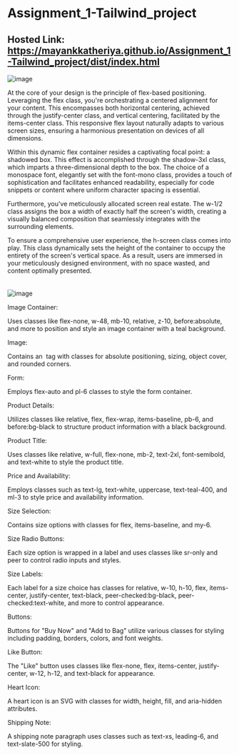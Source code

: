 # Assignment_1-Tailwind_project
## Hosted Link: https://mayankkatheriya.github.io/Assignment_1-Tailwind_project/dist/index.html
![image](https://github.com/Mayankkatheriya/Assignment_1-Tailwind_project/assets/128832286/de33ab9c-3308-4730-83cb-f9bb263dfdbe)

At the core of your design is the principle of flex-based positioning. Leveraging the flex class, you're orchestrating a centered alignment for your content. This encompasses both horizontal centering, achieved through the justify-center class, and vertical centering, facilitated by the items-center class. This responsive flex layout naturally adapts to various screen sizes, ensuring a harmonious presentation on devices of all dimensions.

Within this dynamic flex container resides a captivating focal point: a shadowed box. This effect is accomplished through the shadow-3xl class, which imparts a three-dimensional depth to the box. The choice of a monospace font, elegantly set with the font-mono class, provides a touch of sophistication and facilitates enhanced readability, especially for code snippets or content where uniform character spacing is essential.

Furthermore, you've meticulously allocated screen real estate. The w-1/2 class assigns the box a width of exactly half the screen's width, creating a visually balanced composition that seamlessly integrates with the surrounding elements.

To ensure a comprehensive user experience, the h-screen class comes into play. This class dynamically sets the height of the container to occupy the entirety of the screen's vertical space. As a result, users are immersed in your meticulously designed environment, with no space wasted, and content optimally presented.
\
\
\
![image](https://github.com/Mayankkatheriya/Assignment_1-Tailwind_project/assets/128832286/ba386709-e43e-40bd-a40d-2b975ae54be3)

Image Container:

Uses classes like flex-none, w-48, mb-10, relative, z-10, before:absolute, and more to position and style an image container with a teal background.

Image:

Contains an <img> tag with classes for absolute positioning, sizing, object cover, and rounded corners.

Form:

Employs flex-auto and pl-6 classes to style the form container.

Product Details:

Utilizes classes like relative, flex, flex-wrap, items-baseline, pb-6, and before:bg-black to structure product information with a black background.

Product Title:

Uses classes like relative, w-full, flex-none, mb-2, text-2xl, font-semibold, and text-white to style the product title.

Price and Availability:

Employs classes such as text-lg, text-white, uppercase, text-teal-400, and ml-3 to style price and availability information.

Size Selection:

Contains size options with classes for flex, items-baseline, and my-6.

Size Radio Buttons:

Each size option is wrapped in a label and uses classes like sr-only and peer to control radio inputs and styles.

Size Labels:

Each label for a size choice has classes for relative, w-10, h-10, flex, items-center, justify-center, text-black, peer-checked:bg-black, peer-checked:text-white, and more to control appearance.

Buttons:

Buttons for "Buy Now" and "Add to Bag" utilize various classes for styling including padding, borders, colors, and font weights.

Like Button:

The "Like" button uses classes like flex-none, flex, items-center, justify-center, w-12, h-12, and text-black for appearance.

Heart Icon:

A heart icon is an SVG with classes for width, height, fill, and aria-hidden attributes.

Shipping Note:

A shipping note paragraph uses classes such as text-xs, leading-6, and text-slate-500 for styling.
